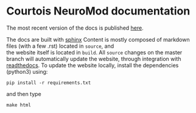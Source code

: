 # Courtois NeuroMod documentation

The most recent version of the docs is published [here](http://docs.cneuromod.ca/en/latest/).

The docs are built with [sphinx](http://www.sphinx-doc.org!) Content is mostly composed of markdown files (with a few .rst) located in `source`, and  
the website itself is located in `build`. All `source` changes on the master branch will automatically update the website, through integration with [readthedocs](https://readthedocs.org/). To update the website locally, install the dependencies (python3) using:
```
pip install -r requirements.txt
```

and then type
```
make html
```
